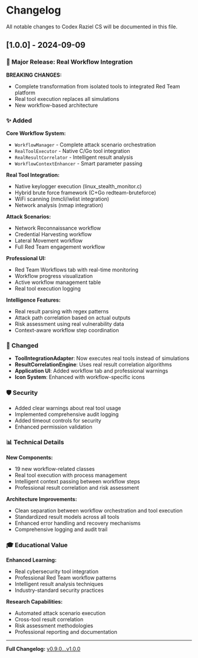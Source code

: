 # Changelog

All notable changes to Codex Raziel CS will be documented in this file.

## [1.0.0] - 2024-09-09

### 🎯 Major Release: Real Workflow Integration

**BREAKING CHANGES:**
- Complete transformation from isolated tools to integrated Red Team platform
- Real tool execution replaces all simulations
- New workflow-based architecture

### ✨ Added

**Core Workflow System:**
- `WorkflowManager` - Complete attack scenario orchestration
- `RealToolExecutor` - Native C/Go tool integration
- `RealResultCorrelator` - Intelligent result analysis
- `WorkflowContextEnhancer` - Smart parameter passing

**Real Tool Integration:**
- Native keylogger execution (linux_stealth_monitor.c)
- Hybrid brute force framework (C+Go redteam-bruteforce)
- WiFi scanning (nmcli/iwlist integration)
- Network analysis (nmap integration)

**Attack Scenarios:**
- Network Reconnaissance workflow
- Credential Harvesting workflow  
- Lateral Movement workflow
- Full Red Team engagement workflow

**Professional UI:**
- Red Team Workflows tab with real-time monitoring
- Workflow progress visualization
- Active workflow management table
- Real tool execution logging

**Intelligence Features:**
- Real result parsing with regex patterns
- Attack path correlation based on actual outputs
- Risk assessment using real vulnerability data
- Context-aware workflow step coordination

### 🔧 Changed

- **ToolIntegrationAdapter**: Now executes real tools instead of simulations
- **ResultCorrelationEngine**: Uses real result correlation algorithms
- **Application UI**: Added workflow tab and professional warnings
- **Icon System**: Enhanced with workflow-specific icons

### 🛡️ Security

- Added clear warnings about real tool usage
- Implemented comprehensive audit logging
- Added timeout controls for security
- Enhanced permission validation

### 📊 Technical Details

**New Components:**
- 19 new workflow-related classes
- Real tool execution with process management
- Intelligent context passing between workflow steps
- Professional result correlation and risk assessment

**Architecture Improvements:**
- Clean separation between workflow orchestration and tool execution
- Standardized result models across all tools
- Enhanced error handling and recovery mechanisms
- Comprehensive logging and audit trail

### 🎓 Educational Value

**Enhanced Learning:**
- Real cybersecurity tool integration
- Professional Red Team workflow patterns
- Intelligent result analysis techniques
- Industry-standard security practices

**Research Capabilities:**
- Automated attack scenario execution
- Cross-tool result correlation
- Risk assessment methodologies
- Professional reporting and documentation

---

**Full Changelog:** [v0.9.0...v1.0.0](https://github.com/growthfolio/cyber-security-suite/compare/v0.9.0...v1.0.0)